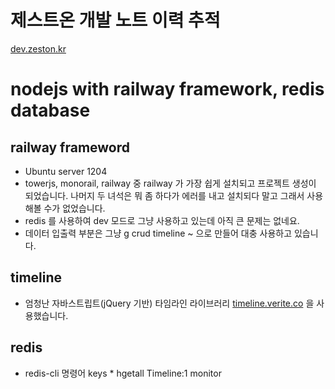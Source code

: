 제스트온 개발 노트 이력 추적
============================
[dev.zeston.kr](http://dev.zeston.kr "이동")

# nodejs with railway framework, redis database

## railway frameword

- Ubuntu server 1204
- towerjs, monorail, railway 중 railway 가 가장 쉽게 설치되고 프로젝트 생성이 되었습니다. 나머지 두 녀석은 뭐 좀 하다가
에러를 내고 설치되다 말고 그래서 사용해볼 수가 없었습니다.
- redis 를 사용하여 dev 모드로 그냥 사용하고 있는데 아직 큰 문제는 없네요.
- 데이터 입출력 부분은 그냥 g crud timeline ~ 으로 만들어 대충 사용하고 있습니다.

## timeline

- 엄청난 자바스트립트(jQuery 기반) 타임라인 라이브러리 [timeline.verite.co](http://timeline.verite.co "타임라인 갑") 을 사용했습니다.

## redis

- redis-cli 명령어
keys *
hgetall Timeline:1
monitor
